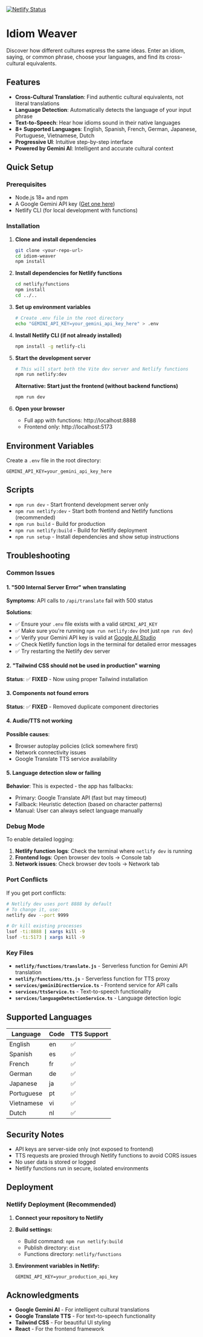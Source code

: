 [![Netlify Status](https://api.netlify.com/api/v1/badges/ef0e8454-aabd-4dfc-bf50-7ef8622fd174/deploy-status)](https://app.netlify.com/projects/idiom-weaver/deploys)

# Idiom Weaver

Discover how different cultures express the same ideas. Enter an idiom, saying, or common phrase, choose your languages, and find its cross-cultural equivalents.


## Features

- **Cross-Cultural Translation**: Find authentic cultural equivalents, not literal translations
- **Language Detection**: Automatically detects the language of your input phrase
- **Text-to-Speech**: Hear how idioms sound in their native languages
- **8+ Supported Languages**: English, Spanish, French, German, Japanese, Portuguese, Vietnamese, Dutch
- **Progressive UI**: Intuitive step-by-step interface
- **Powered by Gemini AI**: Intelligent and accurate cultural context

## Quick Setup

### Prerequisites

- Node.js 18+ and npm
- A Google Gemini API key ([Get one here](https://makersuite.google.com/app/apikey))
- Netlify CLI (for local development with functions)

### Installation

1. **Clone and install dependencies**
   ```bash
   git clone <your-repo-url>
   cd idiom-weaver
   npm install
   ```

2. **Install dependencies for Netlify functions**
   ```bash
   cd netlify/functions
   npm install
   cd ../..
   ```

3. **Set up environment variables**
   ```bash
   # Create .env file in the root directory
   echo "GEMINI_API_KEY=your_gemini_api_key_here" > .env
   ```

4. **Install Netlify CLI (if not already installed)**
   ```bash
   npm install -g netlify-cli
   ```

5. **Start the development server**
   ```bash
   # This will start both the Vite dev server and Netlify functions
   npm run netlify:dev
   ```

   **Alternative: Start just the frontend (without backend functions)**
   ```bash
   npm run dev
   ```

6. **Open your browser**
   - Full app with functions: http://localhost:8888
   - Frontend only: http://localhost:5173

## Environment Variables

Create a `.env` file in the root directory:

```env
GEMINI_API_KEY=your_gemini_api_key_here
```

## Scripts

- `npm run dev` - Start frontend development server only
- `npm run netlify:dev` - Start both frontend and Netlify functions (recommended)
- `npm run build` - Build for production
- `npm run netlify:build` - Build for Netlify deployment
- `npm run setup` - Install dependencies and show setup instructions

## Troubleshooting

### Common Issues

#### 1. "500 Internal Server Error" when translating

**Symptoms**: API calls to `/api/translate` fail with 500 status

**Solutions**:
- ✅ Ensure your `.env` file exists with a valid `GEMINI_API_KEY`
- ✅ Make sure you're running `npm run netlify:dev` (not just `npm run dev`)
- ✅ Verify your Gemini API key is valid at [Google AI Studio](https://makersuite.google.com/)
- ✅ Check Netlify function logs in the terminal for detailed error messages
- ✅ Try restarting the Netlify dev server

#### 2. "Tailwind CSS should not be used in production" warning

**Status**: ✅ **FIXED** - Now using proper Tailwind installation

#### 3. Components not found errors

**Status**: ✅ **FIXED** - Removed duplicate component directories

#### 4. Audio/TTS not working

**Possible causes**:
- Browser autoplay policies (click somewhere first)
- Network connectivity issues
- Google Translate TTS service availability

#### 5. Language detection slow or failing

**Behavior**: This is expected - the app has fallbacks:
- Primary: Google Translate API (fast but may timeout)
- Fallback: Heuristic detection (based on character patterns)
- Manual: User can always select language manually

### Debug Mode

To enable detailed logging:

1. **Netlify function logs**: Check the terminal where `netlify dev` is running
2. **Frontend logs**: Open browser dev tools → Console tab
3. **Network issues**: Check browser dev tools → Network tab

### Port Conflicts

If you get port conflicts:

```bash
# Netlify dev uses port 8888 by default
# To change it, use:
netlify dev --port 9999

# Or kill existing processes
lsof -ti:8888 | xargs kill -9
lsof -ti:5173 | xargs kill -9
```

### Key Files

- **`netlify/functions/translate.js`** - Serverless function for Gemini API translation
- **`netlify/functions/tts.js`** - Serverless function for TTS proxy
- **`services/geminiDirectService.ts`** - Frontend service for API calls
- **`services/ttsService.ts`** - Text-to-speech functionality
- **`services/languageDetectionService.ts`** - Language detection logic

## Supported Languages

| Language | Code | TTS Support |
|----------|------|-------------|
| English | en | ✅ |
| Spanish | es | ✅ |
| French | fr | ✅ |
| German | de | ✅ |
| Japanese | ja | ✅ |
| Portuguese | pt | ✅ |
| Vietnamese | vi | ✅ |
| Dutch | nl | ✅ |

## Security Notes

- API keys are server-side only (not exposed to frontend)
- TTS requests are proxied through Netlify functions to avoid CORS issues
- No user data is stored or logged
- Netlify functions run in secure, isolated environments

## Deployment

### Netlify Deployment (Recommended)

1. **Connect your repository to Netlify**
2. **Build settings:**
   - Build command: `npm run netlify:build`
   - Publish directory: `dist`
   - Functions directory: `netlify/functions`

3. **Environment variables in Netlify:**
   ```env
   GEMINI_API_KEY=your_production_api_key
   ```

## Acknowledgments

- **Google Gemini AI** - For intelligent cultural translations
- **Google Translate TTS** - For text-to-speech functionality
- **Tailwind CSS** - For beautiful UI styling
- **React** - For the frontend framework

